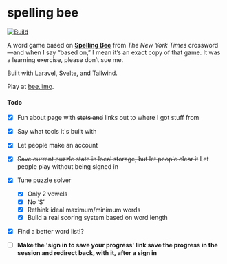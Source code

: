spelling bee
============

[![Build](https://github.com/bakerkretzmar/spelling-bee/workflows/CI/badge.svg)](https://github.com/bakerkretzmar/spelling-bee/actions)

A word game based on [**Spelling Bee**](https://www.nytimes.com/puzzles/spelling-bee) from _The New York Times_ crossword—and when I say “based on,” I mean it’s an exact copy of that game. It was a learning exercise, please don’t sue me.

Built with Laravel, Svelte, and Tailwind.

Play at [bee.limo](https://bee.limo).

#### Todo

- [x] Fun about page with ~~stats and~~ links out to where I got stuff from
- [x] Say what tools it's built with
- [x] Let people make an account
- [x] ~~Save current puzzle state in local storage, but let people clear it~~ Let people play without being signed in
- [x] Tune puzzle solver
    - [x] Only 2 vowels
    - [x] No ‘S’
    - [x] Rethink ideal maximum/minimum words
    - [x] Build a real scoring system based on word length
- [x] Find a better word list!?
- [ ] **Make the 'sign in to save your progress' link save the progress in the session and redirect back, with it, after a sign in**

